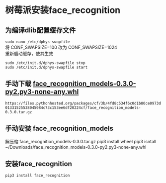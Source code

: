 # 树莓派安装face_recognition

## 为编译dlib配置缓存文件
`sudo nano /etc/dphys-swapfile`  
将 CONF_SWAPSIZE=100 改为 CONF_SWAPSIZE=1024  
重新启动缓存，使其生效
```
sudo /etc/init.d/dphys-swapfile stop
sudo /etc/init.d/dphys-swapfile start
```
## 手动下载 [face_recognition_models-0.3.0-py2.py3-none-any.whl](https://pypi.org/project/face_recognition_models/)
`https://files.pythonhosted.org/packages/cf/3b/4fd8c534f6c0d1b80ce0973d01331525538045084c73c153ee6df20224cf/face_recognition_models-0.3.0.tar.gz`

## 手动安装 face_recognition_models
解压缩 face_recognition_models-0.3.0.tar.gz
pip3 install wheel
pip3 isntall ~/Downloads/face_recognition_models-0.3.0-py2.py3-none-any.whl

## 安装face_recognition
`pip3 install face_recognition`


